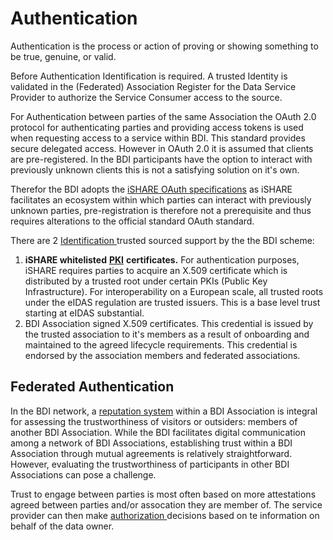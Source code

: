 # Authentication

Authentication is the process or action of proving or showing something to be true, genuine, or valid.

Before Authentication Identification is required. A trusted Identity is validated in the (Federated) Association Register for the Data Service Provider to authorize the Service Consumer access to the source.

For Authentication between parties of the same Association the OAuth 2.0 protocol for authenticating parties and providing access tokens is used when requesting access to a service within BDI. This standard provides secure delegated access. However in OAuth 2.0 it is assumed that clients are pre-registered. In the BDI participants have the option to interact with previously unknown clients this is not a satisfying solution on it's own.

Therefor the BDI adopts the [iSHARE OAuth specifications](https://ishareworks.atlassian.net/wiki/spaces/IS/pages/75235411/OAuth+2.0) as iSHARE facilitates an ecosystem within which parties can interact with previously unknown parties, pre-registration is therefore not a prerequisite and thus requires alterations to the official standard OAuth standard.

There are 2 [Identification ](digital-identity.md)trusted sourced support by the the BDI scheme:

1. **iSHARE whitelisted** [**PKI**](https://ishareworks.atlassian.net/wiki/spaces/IS/pages/70222163/PKI) **certificates.** For authentication purposes, iSHARE requires parties to acquire an X.509 certificate which is distributed by a trusted root under certain PKIs (Public Key Infrastructure). For interoperability on a European scale, all trusted roots under the eIDAS regulation are trusted issuers. This is a base level trust starting at eIDAS substantial.
2. BDI Association signed X.509 certificates. This credential is issued by the trusted association to it's members as a result of onboarding and maintained to the agreed lifecycle requirements. This credential is endorsed by the association members and federated associations.&#x20;



## Federated Authentication



In the BDI network, a [reputation system](business-partner-reputation-model.md) within a BDI Association is integral for assessing the trustworthiness of visitors or outsiders: members of another BDI Association. While the BDI facilitates digital communication among a network of BDI Associations, establishing trust within a BDI Association through mutual agreements is relatively straightforward. However, evaluating the trustworthiness of participants in other BDI Associations can pose a challenge.



Trust to engage between parties is most often based on more attestations agreed between parties and/or assocation they are member of. The service provider can then make [authorization ](authorization.md)decisions based on te information on behalf of the data owner.



